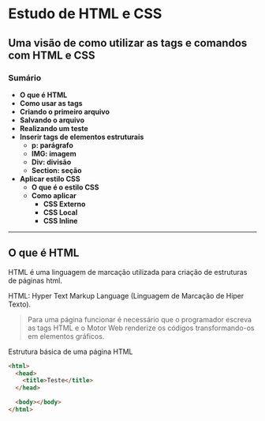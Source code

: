 # Estudo de HTML e CSS

## Uma visão de como utilizar as tags e comandos com HTML e CSS

### Sumário

- **O que é HTML**
- **Como usar as tags**
- **Criando o primeiro arquivo**
- **Salvando o arquivo**
- **Realizando um teste**
- **Inserir tags de elementos estruturais**
  - **p: parágrafo**
  - **IMG: imagem**
  - **Div: divisão**
  - **Section: seção**
- **Aplicar estilo CSS**
  - **O que é o estilo CSS**
  - **Como aplicar**
    - **CSS Externo**
    - **CSS Local**
    - **CSS Inline**

---

## O que é HTML

HTML é uma linguagem de marcação utilizada para criação de estruturas de páginas html.

HTML: Hyper Text Markup Language (Linguagem de Marcação de Hiper Texto).

> Para uma página funcionar é necessário que o programador escreva as tags HTML e o Motor Web renderize os códigos transformando-os em elementos gráficos.

Estrutura básica de uma página HTML

```html
<html>
  <head>
    <title>Teste</title>
  </head>

  <body></body>
</html>
```
